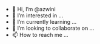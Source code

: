 - 👋 Hi, I’m @azwini
- 👀 I’m interested in ...
- 🌱 I’m currently learning ...
- 💞️ I’m looking to collaborate on ...
- 📫 How to reach me ...

<!---
azwini/azwini is a ✨ special ✨ repository because its `README.md` (this file) appears on your GitHub profile.
You can click the Preview link to take a look at your changes.
--->

